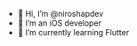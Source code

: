 - 👋 Hi, I’m @niroshapdev
- 👀 I’m an iOS developer
- 🌱 I’m currently learning Flutter
<!---
- 💞️ I’m looking to collaborate on ...
- 📫 How to reach me ...
--->
<!---
niroshapdev/niroshapdev is a ✨ special ✨ repository because its `README.md` (this file) appears on your GitHub profile.
You can click the Preview link to take a look at your changes.
--->
